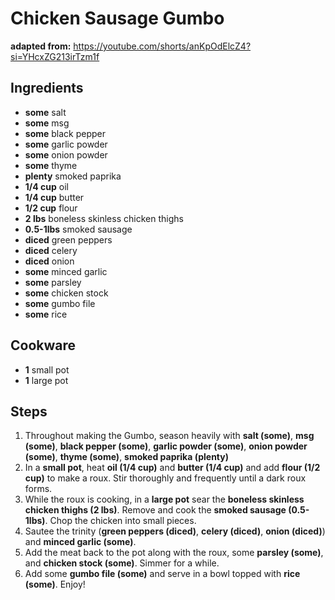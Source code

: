 # Chicken Sausage Gumbo

**adapted from:** https://youtube.com/shorts/anKpOdElcZ4?si=YHcxZG213irTzm1f  

## Ingredients
- **some** salt
- **some** msg
- **some** black pepper
- **some** garlic powder
- **some** onion powder
- **some** thyme
- **plenty** smoked paprika
- **1/4 cup** oil
- **1/4 cup** butter
- **1/2 cup** flour
- **2 lbs** boneless skinless chicken thighs
- **0.5-1lbs** smoked sausage
- **diced** green peppers
- **diced** celery
- **diced** onion
- **some** minced garlic
- **some** parsley
- **some** chicken stock
- **some** gumbo file
- **some** rice

## Cookware
- **1** small pot
- **1** large pot

## Steps
1. Throughout making the Gumbo, season heavily with **salt (some)**, **msg (some)**, **black pepper (some)**, **garlic powder (some)**, **onion powder (some)**, **thyme (some)**, **smoked paprika (plenty)**
2. In a **small pot**, heat **oil (1/4 cup)** and **butter (1/4 cup)** and add **flour (1/2 cup)** to make a roux. Stir thoroughly and frequently until a dark roux forms.
3. While the roux is cooking, in a **large pot** sear the **boneless skinless chicken thighs (2 lbs)**. Remove and cook the **smoked sausage (0.5-1lbs)**. Chop the chicken into small pieces.
4. Sautee the trinity (**green peppers (diced)**, **celery (diced)**, **onion (diced)**) and **minced garlic (some)**.
5. Add the meat back to the pot along with the roux, some **parsley (some)**, and **chicken stock (some)**. Simmer for a while.
6. Add some **gumbo file (some)** and serve in a bowl topped with **rice (some)**. Enjoy\!
